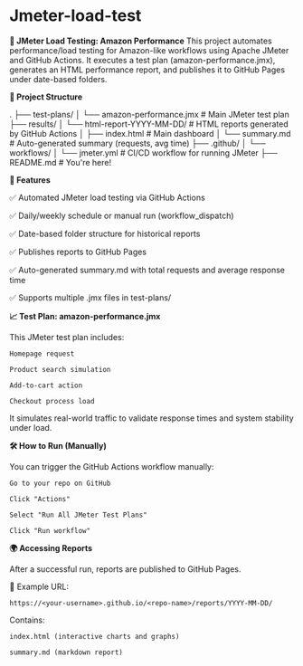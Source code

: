 # Jmeter-load-test
**🧪 JMeter Load Testing: Amazon Performance**
This project automates performance/load testing for Amazon-like workflows using Apache JMeter and GitHub Actions.
It executes a test plan (amazon-performance.jmx), generates an HTML performance report, and publishes it to GitHub Pages under date-based folders.

**📂 Project Structure**

.
├── test-plans/
│   └── amazon-performance.jmx         # Main JMeter test plan
├── results/
│   └── html-report-YYYY-MM-DD/        # HTML reports generated by GitHub Actions
│       ├── index.html                 # Main dashboard
│       └── summary.md                 # Auto-generated summary (requests, avg time)
├── .github/
│   └── workflows/
│       └── jmeter.yml                 # CI/CD workflow for running JMeter
├── README.md                          # You're here!


**🚀 Features**

✅ Automated JMeter load testing via GitHub Actions

✅ Daily/weekly schedule or manual run (workflow_dispatch)

✅ Date-based folder structure for historical reports

✅ Publishes reports to GitHub Pages

✅ Auto-generated summary.md with total requests and average response time

✅ Supports multiple .jmx files in test-plans/

**📈 Test Plan: amazon-performance.jmx**


This JMeter test plan includes:

    Homepage request
    
    Product search simulation
    
    Add-to-cart action
    
    Checkout process load

It simulates real-world traffic to validate response times and system stability under load.

**🛠️ How to Run (Manually)**

You can trigger the GitHub Actions workflow manually:

    Go to your repo on GitHub
    
    Click "Actions"
    
    Select "Run All JMeter Test Plans"
    
    Click "Run workflow"

  **🌍 Accessing Reports**

  
After a successful run, reports are published to GitHub Pages.

📄 Example URL:

    https://<your-username>.github.io/<repo-name>/reports/YYYY-MM-DD/

Contains:

    index.html (interactive charts and graphs)
    
    summary.md (markdown report)



